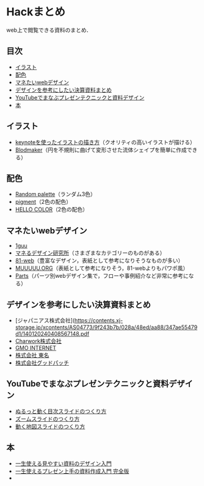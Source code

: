 # Hackまとめ

web上で閲覧できる資料のまとめ．

## 目次

- [イラスト](#illustration)  
- [配色](#collorpallete)  
- [マネたいwebデザイン](#webdesign)
- [デザインを参考にしたい決算資料まとめ](#design)
- [YouTubeでまなぶプレゼンテクニックと資料デザイン](#youtube) 
- [本](#book)


## イラスト<a name="illustration"></a>

- [keynoteを使ったイラストの描き方](https://imedica.jp/%E3%80%90%E8%A8%BA%E7%99%82tips%E3%80%91%E5%AD%A6%E4%BC%9A%E7%99%BA%E8%A1%A8%E3%82%84%E8%AB%96%E6%96%87%E3%81%A7%E4%BD%BF%E3%81%88%E3%82%8B%E3%83%A1%E3%83%87%E3%82%A3%E3%82%AB%E3%83%AB%E3%82%A4/)（クオリティの高いイラストが描ける）
- [Blodmaker](https://www.blobmaker.app/)（円を不規則に曲げて変形させた流体シェイプを簡単に作成できる）

## 配色<a name="colorpallete"></a>

- [Random palette](https://www.threebu.it/random-material-palette)（ランダム3色）
- [pigment](https://pigment.shapefactory.co/)（2色の配色）
- [HELLO COLOR](https://jxnblk.io/hello-color/?c=1dada3)（2色の配色）

## マネたいwebデザイン<a name="webdesign"></a>

- [1guu](https://1guu.jp/)
- [マネるデザイン研究所](https://maneru-design-lab.net/page/3)（さまざまなカテゴリーのものがある）
- [81-web](https://81-web.com/)（豊富なデザイン，表紙として参考になりそうなものが多い）
- [MUUUUU.ORG](https://muuuuu.org/)（表紙として参考になりそう，81-webよりもパワポ風）
- [Parts](https://partsdesign.net/)（パーツ別webデザイン集で，フローや事例紹介など非常に参考になる）

## デザインを参考にしたい決算資料まとめ<a name="design"></a>
- [ジャパニアス株式会社](https://contents.xj-storage.jp/xcontents/AS04773/9f243b7b/028a/48ed/aa88/347ae55479d1/140120240408567148.pdf
- [Charwork株式会社](https://contents.xj-storage.jp/xcontents/AS04681/0ede0bd0/d73c/40b6/8b41/8a47405060d1/140120200213464578.pdf)
- [GMO INTERNET](https://ir.gmo.jp/pdf/presen/GMO_FY21_Q2_Financial_Results_Presentation_210810.pdf)
- [株式会社 東名](https://ssl4.eir-parts.net/doc/4439/ir_material_for_fiscal_ym/98588/00.pdf)
- [株式会社グッドパッチ](https://contents.xj-storage.jp/xcontents/AS04618/6c6e3c46/052b/459e/9aeb/fa8272a4f55f/20210414102035470s.pdf)

## YouTubeでまなぶプレゼンテクニックと資料デザイン<a name="youtube"></a>
- [ぬるっと動く目次スライドのつくり方](https://www.youtube.com/watch?v=wMgsg3Jrv5c)
- [ズームスライドのつくり方](https://www.youtube.com/watch?v=Jsd8u5OVwug)
- [動く地図スライドのつくり方](https://www.youtube.com/watch?v=GbPZzS6g6h0&t=69s)

## 本<a name="book"></a>
- [一生使える見やすい資料のデザイン入門](https://www.amazon.co.jp/%E4%B8%80%E7%94%9F%E4%BD%BF%E3%81%88%E3%82%8B%E8%A6%8B%E3%82%84%E3%81%99%E3%81%84%E8%B3%87%E6%96%99%E3%81%AE%E3%83%87%E3%82%B6%E3%82%A4%E3%83%B3%E5%85%A5%E9%96%80-%E6%A3%AE%E9%87%8D%E6%B9%A7%E5%A4%AA-ebook/dp/B01AT266XS/ref=sr_1_44?__mk_ja_JP=%E3%82%AB%E3%82%BF%E3%82%AB%E3%83%8A&crid=Q35QOO6OR0I3&dib=eyJ2IjoiMSJ9.OzJprVW4LvvB4XyjRGjytXFGMQX3xmfM9mSzlN5sbmcsNr8N-64jtfZWsKrx0l5RMD3_MXnACTwUS9gU4322meh3zE5STlwtvX-ahOelfWcO6gsAUsHMk5mta0jENFnUQqGny-n4XmV6tA5aMWdvNb4UcX1qdAmCZz7IKqNIFERzgS6nWf8MniUCgwiJxNLp3q1t6ACn41b7tBxLk5B4VNJXxqxBcpXGiSo36xpKiyb9ekwCLPdPRhcc4LCDy0qdIwXOZGhwoKYqfqC8rbhIK94WEwBQ_fkz5eMsfxQTEpQ.trLBqJCRKLkyDh0UZHS1XO71jkSBQoeXQ6lyvRQ0OII&dib_tag=se&keywords=%E3%83%91%E3%83%AF%E3%83%9D+%E6%9C%AC&qid=1723371018&sprefix=%E3%83%91%E3%83%AF%E3%83%9D+%E6%9C%AC%2Caps%2C206&sr=8-44)
- [一生使えるプレゼン上手の資料作成入門 完全版](https://www.amazon.co.jp/dp/B0CVPWL18N/ref=sspa_dk_detail_3?psc=1&pd_rd_i=B0CVPWL18N&pd_rd_w=snDXw&content-id=amzn1.sym.f293be60-50b7-49bc-95e8-931faf86ed1e&pf_rd_p=f293be60-50b7-49bc-95e8-931faf86ed1e&pf_rd_r=4Z09078S58BDRCMQRQ0N&pd_rd_wg=BRcho&pd_rd_r=479f68d4-6c01-4dbe-a4b7-09b5cb52dcf8&sp_csd=d2lkZ2V0TmFtZT1zcF9kZXRhaWw)
- 
